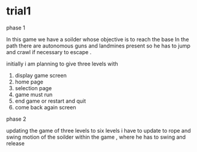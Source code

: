 # trial1
 phase 1
 
 In this game we have a soilder whose objective is to reach the base
 In the path there are autonomous guns and landmines present
 so he has to jump and crawl if necessary to escape .
 
 
 initially i am planning to give three levels with 
 1. display game screen
 2. home page
 3. selection page
 4. game must run
 5. end game or restart and quit
 6. come back again screen

phase 2

updating the game of three levels to six levels
i have to update to rope and  swing motion of the soilder within the game ,
where he has to swing and release



